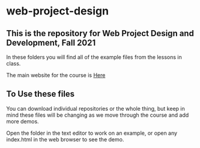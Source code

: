 # web-project-design

## This is the repository for Web Project Design and Development, Fall 2021

In these folders you will find all of the example files from the lessons in class.

The main website for the course is [Here](https://maximusrex.github.io/web-project-design/)

## To Use these files

You can download individual repositories or the whole thing, but keep in mind these files will be changing as we move through the course and add more demos.

Open the folder in the text editor to work on an example, or open any index.html in the web browser to see the demo.
